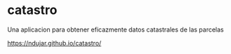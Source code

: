 # catastro
Una aplicacion para obtener eficazmente datos catastrales de las parcelas

https://ndujar.github.io/catastro/

